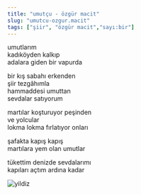```yaml
---
title: "umutçu - özgür macit"
slug: "umutcu-ozgur.macit"
tags: ["şiir", "özgür macit","sayı:bir"]
---
```


umutlarım  
kadıköyden kalkıp  
adalara giden bir vapurda

bir kış sabahı erkenden  
şiir tezgâhımla  
hammaddesi umuttan  
sevdalar satıyorum

martılar koşturuyor peşinden  
ve yolcular  
lokma lokma fırlatıyor onları

şafakta kapış kapış  
martılara yem olan umutlar

tükettim denizde sevdalarımı  
kapıları açtım ardına kadar




![yildiz](/img/25.jpg)

